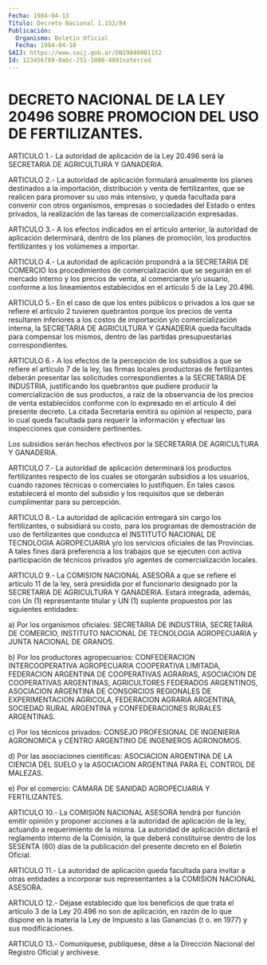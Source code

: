 ```yaml
---
Fecha: 1984-04-13
Título: Decreto Nacional 1.152/84
Publicación:
  Organismo: Boletín Oficial
  Fecha: 1984-04-18
SAIJ: https://www.saij.gob.ar/DN19840001152
Id: 123456789-0abc-251-1000-4891soterced
---
```

# DECRETO NACIONAL DE LA LEY 20496 SOBRE PROMOCION DEL USO DE FERTILIZANTES.

<a id="1"></a>
ARTICULO  1.-  La  autoridad de aplicación de la Ley 20.496 será la SECRETARIA DE AGRICULTURA Y GANADERIA.

<a id="2"></a>
ARTICULO  2.-  La  autoridad de aplicación formulará anualmente los planes  destinados  a  la  importación,  distribución  y  venta  de fertilizantes, que se  realicen para promover su uso más intensivo, y queda facultada para convenir  con  otros  organismos, empresas o sociedades  del  Estado  o  entes privados, la realización  de  las tareas de comercialización expresadas.

<a id="3"></a>
ARTICULO  3.-  A  los efectos indicados en el artículo anterior, la autoridad  de aplicación  determinará,  dentro  de  los  planes  de promoción, los  productos fertilizantes y los volúmenes a importar.

<a id="4"></a>
ARTICULO  4.-  La autoridad de aplicación propondrá a la SECRETARIA DE COMERCIO los  procedimientos de comercialización que se seguirán en el mercado interno  y  los  precios de venta, al comerciante y/o usuario, conforme a los lineamientos  establecidos en el artículo 5 de la Ley 20.496.

<a id="5"></a>
ARTICULO  5.- En el caso de que los entes públicos o privados a los que  se refiere  el  artículo  2  tuvieren  quebrantos  porque  los precios  de venta resultaren inferiores a los costos de importación y/o  comercialización  interna,  la  SECRETARIA  DE  AGRICULTURA  Y GANADERIA  queda facultada para compensar los mismos, dentro de las partidas presupuestarias correspondientes.

<a id="6"></a>
ARTICULO  6.- A los efectos de la percepción de los subsidios a que se refiere  el artículo 7 de la ley, las firmas locales productoras de fertilizantes deberán presentar las solicitudes correspondientes  a  la  SECRETARIA  DE INDUSTRIA, justificando los quebrantos  que  pudiere  producir  la  comercialización    de  sus productos,  a  raíz  de  la  observancia  de  los  precios de venta establecidos  conforme  con  lo  expresado  en  el artículo  4  del presente  decreto.  La  citada  Secretaría  emitirá su  opinión  al respecto, para lo cual queda facultada para requerir la información y efectuar las inspecciones que considere  pertinentes.

Los  subsidios  serán  hechos  efectivos  por  la    SECRETARIA  DE AGRICULTURA Y GANADERIA.

<a id="7"></a>
ARTICULO  7.-  La autoridad de aplicación determinará los productos fertilizantes respecto  de  los cuales se otorgarán subsidios a los usuarios, cuando razones técnicas  o comerciales lo justifiquen. En tales casos establecerá el monto del  subsidio y los requisitos que se deberán cumplimentar para su percepción.

<a id="8"></a>
ARTICULO  8.-  La  autoridad  de aplicación entregará sin cargo los fertilizantes,  o  subsidiará  su  costo,  para  los  programas  de demostración  de uso de fertilizantes  que  conduzca  el  INSTITUTO NACIONAL DE TECNOLOGIA  AGROPECUARIA y/o los servicios oficiales de las Provincias. A tales fines  dará  preferencia a los trabajos que se  ejecuten  con  activa participación de  técnicos  privados  y/o agentes de comercialización locales.

<a id="9"></a>
ARTICULO  9.-  La  COMISION  NACIONAL  ASESORA  a que se refiere el artículo 11 de la ley, será presidida por el funcionario  designado por  la  SECRETARIA  DE  AGRICULTURA Y GANADERIA. Estará integrada, además,  con  Un  (1)  representante  titular  y  UN  (1)  suplente propuestos por las siguientes entidades:

a)  Por  los  organismos  oficiales:    SECRETARIA   DE  INDUSTRIA, SECRETARIA    DE    COMERCIO,   INSTITUTO  NACIONAL  DE  TECNOLOGIA AGROPECUARIA y JUNTA NACIONAL DE GRANOS.

b) Por los productores agropecuarios: CONFEDERACION INTERCOOPERATIVA  AGROPECUARIA  COOPERATIVA   LIMITADA,  FEDERACION ARGENTINA  DE  COOPERATIVAS  AGRARIAS, ASOCIACION  DE  COOPERATIVAS ARGENTINAS,    AGRICULTORES  FEDERADOS    ARGENTINOS,    ASOCIACION ARGENTINA DE CONSORCIOS  REGIONALES  DE  EXPERIMENTACION  AGRICOLA, FEDERACION    AGRARIA    ARGENTINA,   SOCIEDAD  RURAL  ARGENTINA  y CONFEDERACIONES RURALES ARGENTINAS.

c)  Por los técnicos privados: CONSEJO  PROFESIONAL  DE  INGENIERIA AGRONOMICA   y  CENTRO  ARGENTINO  DE  INGENIEROS  AGRONOMOS.

d) Por las asociaciones  científicas:  ASOCIACION  ARGENTINA  DE LA CIENCIA  DEL  SUELO  y  la  ASOCIACION ARGENTINA PARA EL CONTROL DE MALEZAS.

e) Por el comercio: CAMARA DE SANIDAD AGROPECUARIA Y FERTILIZANTES.

<a id="10"></a>
ARTICULO  10.-  La  COMISION  NACIONAL  ASESORA  tendrá por función emitir opinión y proponer acciones a la autoridad  de aplicación de la  ley,  actuando  a  requerimiento  de la misma. La autoridad  de aplicación dictará el reglamento interno  de  la  Comisión,  la que deberá   constituirse  dentro  de  los  SESENTA  (60)  días  de  la publicación del presente decreto en el Boletín Oficial.

<a id="11"></a>
ARTICULO  11.-  La  autoridad  de  aplicación  queda facultada para invitar  a  otras  entidades a incorporar sus representantes  a  la COMISION NACIONAL ASESORA.

<a id="12"></a>
ARTICULO  12.-  Déjase  establecido que los beneficios de que trata el artículo 3 de la Ley 20.496  no  son  de aplicación, en razón de lo que dispone en la materia la Ley de Impuesto  a las Ganancias (t o. en 1977) y sus modificaciones.

<a id="13"></a>
ARTICULO    13.-  Comuníquese,  publíquese,  dése  a  la  Dirección Nacional del Registro Oficial y archívese.
